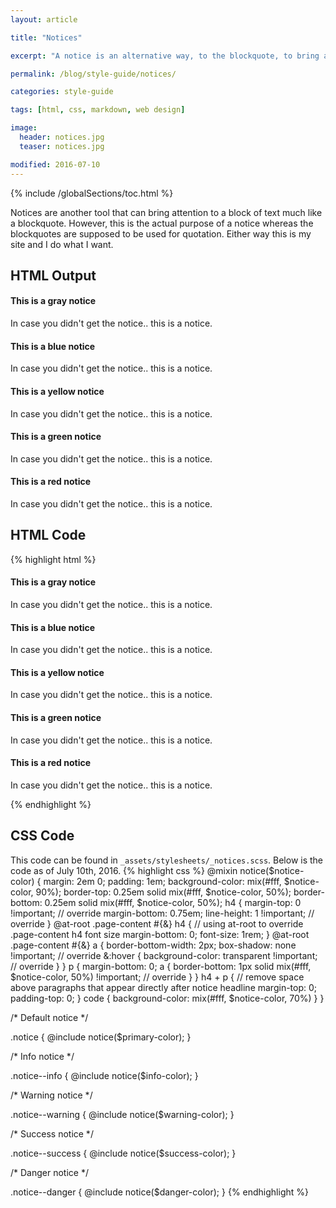 ```yaml
---
layout: article

title: "Notices"

excerpt: "A notice is an alternative way, to the blockquote, to bring attention to a block of text."

permalink: /blog/style-guide/notices/

categories: style-guide

tags: [html, css, markdown, web design]

image:
  header: notices.jpg
  teaser: notices.jpg

modified: 2016-07-10
---
```


{% include /globalSections/toc.html %}

Notices are another tool that can bring attention to a block of text much like a blockquote. However, this is the actual purpose of a notice whereas the blockquotes are supposed to be used for quotation. Either way this is my site and I do what I want.

## HTML Output
<div class="notice">
<h4>This is a gray notice</h4>
<p>In case you didn't get the notice.. this is a notice.</p>
</div>

<div class="notice--info">
<h4>This is a blue notice</h4>
<p>In case you didn't get the notice.. this is a notice.</p>
</div>

<div class="notice--warning">
<h4>This is a yellow notice</h4>
<p>In case you didn't get the notice.. this is a notice.</p>
</div>

<div class="notice--success">
<h4>This is a green notice</h4>
<p>In case you didn't get the notice.. this is a notice.</p>
</div>

<div class="notice--danger">
<h4>This is a red notice</h4>
<p>In case you didn't get the notice.. this is a notice.</p>
</div>

## HTML Code
{% highlight html %}
<div class="notice">
<h4>This is a gray notice</h4>
<p>In case you didn't get the notice.. this is a notice.</p>
</div>

<div class="notice--info">
<h4>This is a blue notice</h4>
<p>In case you didn't get the notice.. this is a notice.</p>
</div>

<div class="notice--warning">
<h4>This is a yellow notice</h4>
<p>In case you didn't get the notice.. this is a notice.</p>
</div>

<div class="notice--success">
<h4>This is a green notice</h4>
<p>In case you didn't get the notice.. this is a notice.</p>
</div>

<div class="notice--danger">
<h4>This is a red notice</h4>
<p>In case you didn't get the notice.. this is a notice.</p>
</div>
{% endhighlight %}

## CSS Code
This code can be found in `_assets/stylesheets/_notices.scss`. Below is the code as of July 10th, 2016.
{% highlight css %}
@mixin notice($notice-color) {
  margin: 2em 0;
  padding: 1em;
  background-color: mix(#fff, $notice-color, 90%);
  border-top: 0.25em solid mix(#fff, $notice-color, 50%);
  border-bottom: 0.25em solid mix(#fff, $notice-color, 50%);
  h4 {
    margin-top: 0 !important; // override
    margin-bottom: 0.75em;
    line-height: 1 !important; // override
  }
  @at-root .page-content #{&} h4 {
    // using at-root to override .page-content h4 font size
    margin-bottom: 0;
    font-size: 1rem;
  }
  @at-root .page-content #{&} a {
    border-bottom-width: 2px;
    box-shadow: none !important; // override
    &:hover {
      background-color: transparent !important; // override
    }
  }
  p {
    margin-bottom: 0;
    a {
      border-bottom: 1px solid mix(#fff, $notice-color, 50%) !important; // override
    }
  }
  h4 + p {
    // remove space above paragraphs that appear directly after notice headline
    margin-top: 0;
    padding-top: 0;
  }
  code {
    background-color: mix(#fff, $notice-color, 70%)
  }
}

/* Default notice */

.notice {
  @include notice($primary-color);
}

/* Info notice */

.notice--info {
  @include notice($info-color);
}

/* Warning notice */

.notice--warning {
  @include notice($warning-color);
}

/* Success notice */

.notice--success {
  @include notice($success-color);
}

/* Danger notice */

.notice--danger {
  @include notice($danger-color);
}
{% endhighlight %}